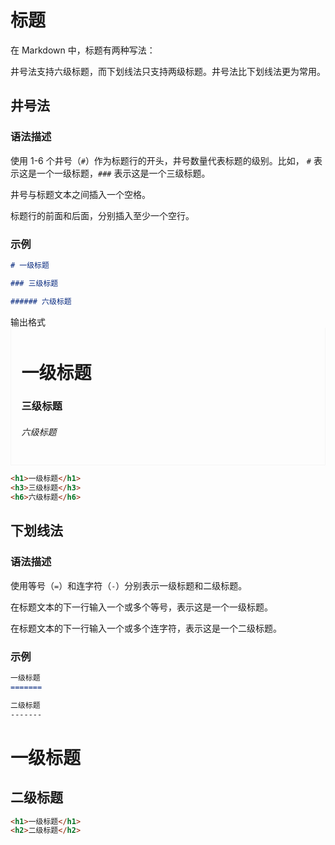 # 标题

在 Markdown 中，标题有两种写法：

井号法支持六级标题，而下划线法只支持两级标题。井号法比下划线法更为常用。

## 井号法

### 语法描述

使用 1-6 个井号（`#`）作为标题行的开头，井号数量代表标题的级别。比如， `#` 表示这是一个一级标题，`###` 表示这是一个三级标题。

井号与标题文本之间插入一个空格。

标题行的前面和后面，分别插入至少一个空行。

### 示例

```markdown
# 一级标题

### 三级标题

###### 六级标题
```

<div class="highlight">
  <span class="filename">输出格式</span>
  <div style="padding: .7720588235em 1.1764705882em; border: .1rem solid #f5f5f5; border-top: none;">
    <h1>一级标题</h1>
    <h3>三级标题</h3>
    <h6>六级标题</h6>
  </div>
</div>

```html
<h1>一级标题</h1>
<h3>三级标题</h3>
<h6>六级标题</h6>
```
## 下划线法

### 语法描述

使用等号（`=`）和连字符（`-`）分别表示一级标题和二级标题。

在标题文本的下一行输入一个或多个等号，表示这是一个一级标题。

在标题文本的下一行输入一个或多个连字符，表示这是一个二级标题。

### 示例

```markdown
一级标题
=======

二级标题
-------
```

<div class="exmp">
  <div class="exmp-container">
    <h1>一级标题</h1>
    <h2>二级标题</h2>
  </div>
</div>

```html
<h1>一级标题</h1>
<h2>二级标题</h2>
```

